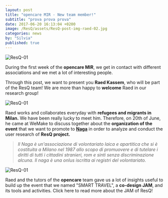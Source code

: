 ```yaml
---
layout: post
title: "opencare MIR - New team member!"
subtitle: "prova prova prova"
date: 2017-06-20 16:13:04 +0200
image: /ResQ/assets/ResQ-post-img-raed-02.jpg
categories: news
by: "Silvia"
published: true
---
```


<img src="https://opencarecc.github.io/ResQ/assets/ResQ-post-img-raed-02.jpg" alt="ResQ-01">

During the first week of the <b>opencare MIR</b>, we get in contact with different associations and we met a lot of interesting people.

Through this post, we want to present you <b>Raed Kassem</b>, who will be part of the ResQ team! We are more than happy to <b>welcome</b> Raed in our research group!

<img src="https://opencarecc.github.io/ResQ/assets/ResQ-post-img-logo-02.png" alt="ResQ-01">

Raed works and collaborates everyday with <b>refugees and migrants in Milan.</b> We have been really lucky to meet him. Therefore, on 20th of June, he came at WeMake to discuss together about the <b>organization of the event</b> that we want to promote to <b>[Naga](http://www.naga.it/)</b> in order to analyze and conduct the user research of <b>ResQ project.</b>

<blockquote><i>Il Naga è un'associazione di volontariato laica e apartitica che si è costituita a Milano nel 1987 allo scopo di promuovere e di tutelare i diritti di tutti i cittadini stranieri, rom e sinti senza discriminazione alcuna. Il naga è una onlus iscritta ai registri del volontariato.</i></blockquote>

<img src="https://opencarecc.github.io/ResQ/assets/ResQ-post-img-jam.jpg" alt="ResQ-01">

Raed and the tutors of the <b>opencare</b> team gave us a lot of insights useful to build up the event that we named "SMART TRAVEL", a <b>co-design JAM</b>, and its tools and activities. Click here to read more about the JAM of ResQ!
